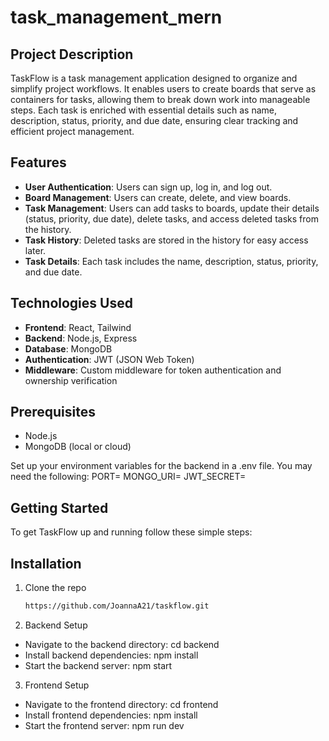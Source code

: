 # task_management_mern

## Project Description

TaskFlow is a task management application designed to organize and simplify project workflows. It enables users to create boards that serve as containers for tasks, allowing them to break down work into manageable steps. Each task is enriched with essential details such as name, description, status, priority, and due date, ensuring clear tracking and efficient project management.

## Features

- **User Authentication**: Users can sign up, log in, and log out.
- **Board Management**: Users can create, delete, and view boards.
- **Task Management**: Users can add tasks to boards, update their details (status, priority, due date), delete tasks, and access deleted tasks from the history.
- **Task History**: Deleted tasks are stored in the history for easy access later.
- **Task Details**: Each task includes the name, description, status, priority, and due date.

## Technologies Used

- **Frontend**: React, Tailwind
- **Backend**: Node.js, Express
- **Database**: MongoDB
- **Authentication**: JWT (JSON Web Token)
- **Middleware**: Custom middleware for token authentication and ownership verification

## Prerequisites

- Node.js
- MongoDB (local or cloud)

Set up your environment variables for the backend in a .env file. You may need the following:
PORT=<Your choice>
MONGO_URI=<Your MongoDB URI>
JWT_SECRET=<Your Secret for JWT>

## Getting Started

To get TaskFlow up and running follow these simple steps:

## Installation

1. Clone the repo

   ```bash
   https://github.com/JoannaA21/taskflow.git

   ```

2. Backend Setup

- Navigate to the backend directory: cd backend
- Install backend dependencies: npm install
- Start the backend server: npm start

3. Frontend Setup

- Navigate to the frontend directory: cd frontend
- Install frontend dependencies: npm install
- Start the frontend server: npm run dev
